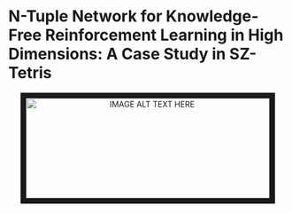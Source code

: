 # N-Tuple Network for Knowledge-Free Reinforcement Learning in High Dimensions: A Case Study in SZ-Tetris

<center>
<a href="http://www.youtube.com/watch?feature=player_embedded&v=YOUTUBE_VIDEO_ID_HERE
" target="_blank"><img src="http://img.youtube.com/vi/YOUTUBE_VIDEO_ID_HERE/0.jpg" 
alt="IMAGE ALT TEXT HERE" width="440" height="180" border="10" /></a>
</center>

